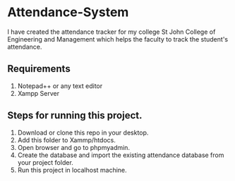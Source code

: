 # Attendance-System

I have created the attendance tracker for my college St John College of Engineering and Management which helps the faculty to track the student's attendance. 

## Requirements
1. Notepad++ or any text editor
2. Xampp Server

## Steps for running this project.
1. Download or clone this repo in your desktop.
2. Add this folder to Xammp/htdocs.
3. Open browser and go to phpmyadmin.
4. Create the database and import the existing attendance database from your project folder.
5. Run this project in localhost machine.

